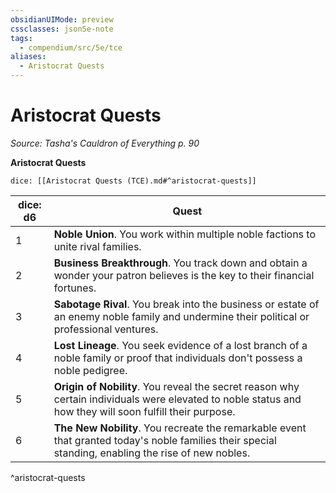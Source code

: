 ```yaml
---
obsidianUIMode: preview
cssclasses: json5e-note
tags:
  - compendium/src/5e/tce
aliases:
  - Aristocrat Quests
---
```

# Aristocrat Quests
*Source: Tasha's Cauldron of Everything p. 90* 

**Aristocrat Quests**

`dice: [[Aristocrat Quests (TCE).md#^aristocrat-quests]]`

| dice: d6 | Quest |
|----------|-------|
| 1 | **Noble Union**. You work within multiple noble factions to unite rival families. |
| 2 | **Business Breakthrough**. You track down and obtain a wonder your patron believes is the key to their financial fortunes. |
| 3 | **Sabotage Rival**. You break into the business or estate of an enemy noble family and undermine their political or professional ventures. |
| 4 | **Lost Lineage**. You seek evidence of a lost branch of a noble family or proof that individuals don't possess a noble pedigree. |
| 5 | **Origin of Nobility**. You reveal the secret reason why certain individuals were elevated to noble status and how they will soon fulfill their purpose. |
| 6 | **The New Nobility**. You recreate the remarkable event that granted today's noble families their special standing, enabling the rise of new nobles. |
^aristocrat-quests
